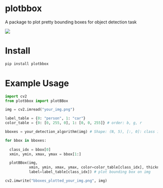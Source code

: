 # plotbbox
A package to plot pretty bounding boxes for object detection task

![](https://raw.githubusercontent.com/developer0hye/plotbbox/master/figures/figure_1_examples.png)


# Install
```python
pip install plotbbox
```

# Example Usage

```python
import cv2
from plotbbox import plotBBox

img = cv2.imread("your_img.png")

label_table = {0: "person", 1: "car"}
color_table = {0: [0, 255, 0], 1: [0, 0, 255]} # order: b, g, r

bboxes = your_detection_algorithm(img) # Shape: (N, 5), [:, 0]: class index, [:, 1:]: xmin, ymin, xmax, ymax

for bbox in bboxes:
  
  class_idx = bbox[0]
  xmin, ymin, xmax, ymax = bbox[1:]

  plotBBox(img, 
           xmin, ymin, xmax, ymax, color=color_table[class_idx], thickness=1, 
           label=label_table[class_idx]) # plot bounding box on img

cv2.imwrite("bboxes_plotted_your_img.png", img)
```
